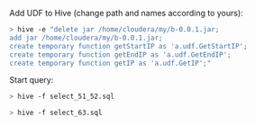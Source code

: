 
Add UDF to Hive (change path and names according to yours):

```bash
> hive -e "delete jar /home/cloudera/my/b-0.0.1.jar;
add jar /home/cloudera/my/b-0.0.1.jar;
create temporary function getStartIP as 'a.udf.GetStartIP';
create temporary function getEndIP as 'a.udf.GetEndIP';
create temporary function getIP as 'a.udf.GetIP';"
```

Start query:

```bash
> hive -f select_51_52.sql
```

```bash
> hive -f select_63.sql
```

